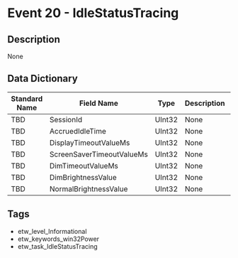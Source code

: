 # Event 20 - IdleStatusTracing

## Description
None

## Data Dictionary
|Standard Name|Field Name|Type|Description|Sample Value|
|---|---|---|---|---|
|TBD|SessionId|UInt32|None|`None`|
|TBD|AccruedIdleTime|UInt32|None|`None`|
|TBD|DisplayTimeoutValueMs|UInt32|None|`None`|
|TBD|ScreenSaverTimeoutValueMs|UInt32|None|`None`|
|TBD|DimTimeoutValueMs|UInt32|None|`None`|
|TBD|DimBrightnessValue|UInt32|None|`None`|
|TBD|NormalBrightnessValue|UInt32|None|`None`|

## Tags
* etw_level_Informational
* etw_keywords_win32Power
* etw_task_IdleStatusTracing